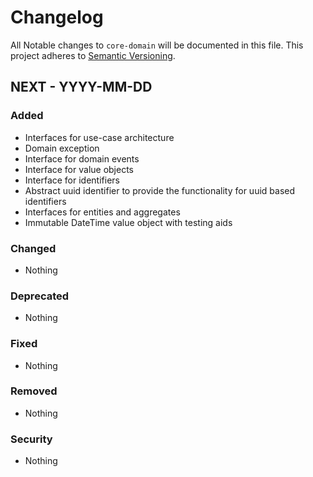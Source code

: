 # Changelog

All Notable changes to `core-domain` will be documented in this file.
This project adheres to [Semantic Versioning](http://semver.org/).

## NEXT - YYYY-MM-DD

### Added
- Interfaces for use-case architecture
- Domain exception
- Interface for domain events
- Interface for value objects
- Interface for identifiers
- Abstract uuid identifier to provide the functionality for uuid based identifiers
- Interfaces for entities and aggregates
- Immutable DateTime value object with testing aids

### Changed
- Nothing

### Deprecated
- Nothing

### Fixed
- Nothing

### Removed
- Nothing

### Security
- Nothing
